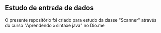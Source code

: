 ## Estudo de entrada de dados

O presente repositório foi criado para estudo da classe "Scanner" através do curso "Aprendendo a sintaxe java" no Dio.me
